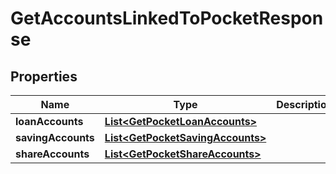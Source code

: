# GetAccountsLinkedToPocketResponse

## Properties
Name | Type | Description | Notes
------------ | ------------- | ------------- | -------------
**loanAccounts** | [**List&lt;GetPocketLoanAccounts&gt;**](GetPocketLoanAccounts.md) |  |  [optional]
**savingAccounts** | [**List&lt;GetPocketSavingAccounts&gt;**](GetPocketSavingAccounts.md) |  |  [optional]
**shareAccounts** | [**List&lt;GetPocketShareAccounts&gt;**](GetPocketShareAccounts.md) |  |  [optional]
